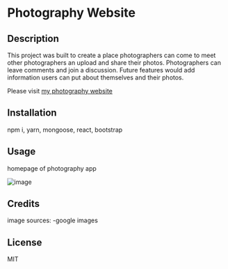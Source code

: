 # Photography Website


## Description

This project was built to create a place photographers can come to meet other photographers an upload and share their photos. Photographers can leave comments and join a discussion. Future features would add information users can put about themselves and their photos.

Please visit [my photography website](https://photolicious2023.herokuapp.com/)

## Installation

npm i, yarn, mongoose, react, bootstrap

## Usage

homepage of photography app

![image](https://user-images.githubusercontent.com/84696281/219906766-5ff0f000-8928-484e-b6ef-d399ef8bd211.png)

## Credits

image sources:
-google images

## License

MIT
